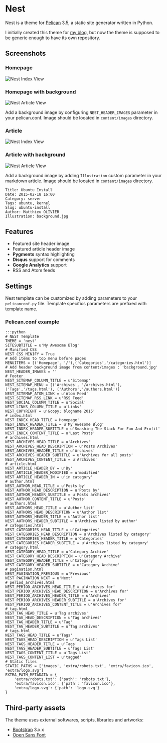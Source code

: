 # Nest

Nest is a theme for [Pelican](http://getpelican.com) 3.5, a static site generator written in Python.

I initially created this theme for [my blog](http://www.molivier.com), but now the theme is supposed to be generic enough to have its own repository.

## Screenshots

### Homepage

![Nest Index View](homepage.png)

### Homepage with background

![Nest Article View](homepage-background.png)

Add a background image by configuring `NEST_HEADER_IMAGES` parameter in your pelican.conf. Image should be located in `content/images` directory.

### Article

![Nest Index View](article.png)

### Article with background

![Nest Article View](article-background.png)

Add a background image by adding `Illustration` custom parameter in your markdown article. Image should be located in `content/images` directory.

	Title: Ubuntu Install
	Date: 2015-02-18 16:00
	Category: server
	Tags: ubuntu, kernel
	Slug: ubuntu-install
	Author: Matthieu OLIVIER
	Illustration: background.jpg


## Features

* Featured site header image
* Featured article header image
* **Pygments** syntax highlighting
* **Disqus** support for comments
* **Google Analytics** support
* RSS and Atom feeds

## Settings

Nest template can be customized by adding parameters to your `pelicanconf.py` file. Template specifics parameters are prefixed with template name.

### Pelican.conf example

	:::python
	# NEST Template
	THEME = 'nest'
	SITESUBTITLE = u'My Awesome Blog'
	# Minified CSS
	NEST_CSS_MINIFY = True
	# Add items to top menu before pages
	MENUITEMS = [('Homepage', '/'),('Categories','/categories.html')]
	# Add header background image from content/images : 'background.jpg'
	NEST_HEADER_IMAGES = ''
	# Footer
	NEST_SITEMAP_COLUMN_TITLE = u'Sitemap'
	NEST_SITEMAP_MENU = [('Archives', '/archives.html'),('Tags','/tags.html'), ('Authors','/authors.html')]
	NEST_SITEMAP_ATOM_LINK = u'Atom Feed'
	NEST_SITEMAP_RSS_LINK = u'RSS Feed'
	NEST_SOCIAL_COLUMN_TITLE = u'Social'
	NEST_LINKS_COLUMN_TITLE = u'Links'
	NEST_COPYRIGHT = u'&copy; blogname 2015'
	# index.html
	NEST_INDEX_HEAD_TITLE = Homepage'
	NEST_INDEX_HEADER_TITLE = u'My Awesome Blog'
	NEST_INDEX_HEADER_SUBTITLE = u'Smashing The Stack For Fun And Profit'
	NEST_INDEX_CONTENT_TITLE = u'Last Posts'
	# archives.html
	NEST_ARCHIVES_HEAD_TITLE = u'Archives'
	NEST_ARCHIVES_HEAD_DESCRIPTION = u'Posts Archives'
	NEST_ARCHIVES_HEADER_TITLE = u'Archives'
	NEST_ARCHIVES_HEADER_SUBTITLE = u'Archives for all posts'
	NEST_ARCHIVES_CONTENT_TITLE = u'Archives'
	# article.html
	NEST_ARTICLE_HEADER_BY = u'By'
	NEST_ARTICLE_HEADER_MODIFIED = u'modified'
	NEST_ARTICLE_HEADER_IN = u'in category'
	# author.html
	NEST_AUTHOR_HEAD_TITLE = u'Posts by'
	NEST_AUTHOR_HEAD_DESCRIPTION = u'Posts by'
	NEST_AUTHOR_HEADER_SUBTITLE = u'Posts archives'
	NEST_AUTHOR_CONTENT_TITLE = u'Posts'
	# authors.html
	NEST_AUTHORS_HEAD_TITLE = u'Author list'
	NEST_AUTHORS_HEAD_DESCRIPTION = u'Author list'
	NEST_AUTHORS_HEADER_TITLE = u'Author list'
	NEST_AUTHORS_HEADER_SUBTITLE = u'Archives listed by author'
	# categories.html
	NEST_CATEGORIES_HEAD_TITLE = u'Categories'
	NEST_CATEGORIES_HEAD_DESCRIPTION = u'Archives listed by category'
	NEST_CATEGORIES_HEADER_TITLE = u'Categories'
	NEST_CATEGORIES_HEADER_SUBTITLE = u'Archives listed by category'
	# category.html
	NEST_CATEGORY_HEAD_TITLE = u'Category Archive'
	NEST_CATEGORY_HEAD_DESCRIPTION = u'Category Archive'
	NEST_CATEGORY_HEADER_TITLE = u'Category'
	NEST_CATEGORY_HEADER_SUBTITLE = u'Category Archive'
	# pagination.html
	NEST_PAGINATION_PREVIOUS = u'Previous'
	NEST_PAGINATION_NEXT = u'Next'
	# period_archives.html
	NEST_PERIOD_ARCHIVES_HEAD_TITLE = u'Archives for'
	NEST_PERIOD_ARCHIVES_HEAD_DESCRIPTION = u'Archives for'
	NEST_PERIOD_ARCHIVES_HEADER_TITLE = u'Archives'
	NEST_PERIOD_ARCHIVES_HEADER_SUBTITLE = u'Archives for'
	NEST_PERIOD_ARCHIVES_CONTENT_TITLE = u'Archives for'
	# tag.html
	NEST_TAG_HEAD_TITLE = u'Tag archives'
	NEST_TAG_HEAD_DESCRIPTION = u'Tag archives'
	NEST_TAG_HEADER_TITLE = u'Tag'
	NEST_TAG_HEADER_SUBTITLE = u'Tag archives'
	# tags.html
	NEST_TAGS_HEAD_TITLE = u'Tags'
	NEST_TAGS_HEAD_DESCRIPTION = u'Tags List'
	NEST_TAGS_HEADER_TITLE = u'Tags'
	NEST_TAGS_HEADER_SUBTITLE = u'Tags List'
	NEST_TAGS_CONTENT_TITLE = u'Tags List'
	NEST_TAGS_CONTENT_LIST = u'tagged'
	# Static files
	STATIC_PATHS = ['images', 'extra/robots.txt', 'extra/favicon.ico', 'extra/logo.svg']
	EXTRA_PATH_METADATA = {
    	'extra/robots.txt': {'path': 'robots.txt'},
    	'extra/favicon.ico': {'path': 'favicon.ico'},
    	'extra/logo.svg': {'path': 'logo.svg'}
	}


## Third-party assets

The theme uses external softwares, scripts, libraries and artworks:

* [Bootstrap](http://getbootstrap.com/) 3.x.x
* [Open Sans Font](http://www.google.com/fonts/specimen/Open+Sans)
